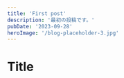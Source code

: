 ```yaml
---
title: 'First post'
description: '最初の投稿です。'
pubDate: '2023-09-28'
heroImage: '/blog-placeholder-3.jpg'
---
```


# Title

